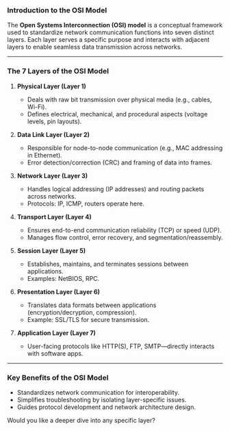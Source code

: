  

### **Introduction to the OSI Model**  

The **Open Systems Interconnection (OSI) model** is a conceptual framework used to standardize network communication functions into seven distinct layers. Each layer serves a specific purpose and interacts with adjacent layers to enable seamless data transmission across networks.

---

### **The 7 Layers of the OSI Model**  

1. **Physical Layer (Layer 1)**  
   - Deals with raw bit transmission over physical media (e.g., cables, Wi-Fi).  
   - Defines electrical, mechanical, and procedural aspects (voltage levels, pin layouts).  

2. **Data Link Layer (Layer 2)**  
   - Responsible for node-to-node communication (e.g., MAC addressing in Ethernet).  
   - Error detection/correction (CRC) and framing of data into frames.  

3. **Network Layer (Layer 3)**  
   - Handles logical addressing (IP addresses) and routing packets across networks.  
   - Protocols: IP, ICMP, routers operate here.  

4. **Transport Layer (Layer 4)**  
   - Ensures end-to-end communication reliability (TCP) or speed (UDP).  
   - Manages flow control, error recovery, and segmentation/reassembly.  

5. **Session Layer (Layer 5)**  
   - Establishes, maintains, and terminates sessions between applications.  
   - Examples: NetBIOS, RPC.  

6. **Presentation Layer (Layer 6)**  
   - Translates data formats between applications (encryption/decryption, compression).  
   - Example: SSL/TLS for secure transmission.  

7. **Application Layer (Layer 7)**  
   - User-facing protocols like HTTP(S), FTP, SMTP—directly interacts with software apps.  

---

### **Key Benefits of the OSI Model**  
- Standardizes network communication for interoperability.  
- Simplifies troubleshooting by isolating layer-specific issues.  
- Guides protocol development and network architecture design.

Would you like a deeper dive into any specific layer?